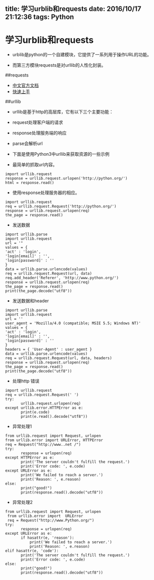﻿title: 学习urblib和requests
date: 2016/10/17 21:12:36
tags: Python
---

# 学习urblib和requests

- urblib是python的一个自建模块，它提供了一系列用于操作URL的功能。

- 而第三方模块requests是对urllib的人性化封装。
 
##requests

- [中文官方文档](http://cn.python-requests.org/zh_CN/latest/)
- [快速上手](http://cn.python-requests.org/zh_CN/latest/user/quickstart.html)


##urllib

- urllib是基于http的高层库，它有以下三个主要功能：
 - request处理客户端的请求
 - response处理服务端的响应
 - parse会解析url

- 下面是使用Python3中urllib来获取资源的一些示例
 - 最简单的抓取url内容。
 ```
 import urllib.request  
response = urllib.request.urlopen('http://python.org/')  
html = response.read()  
  ```
 - 使用response处理服务器的相应。
 ```
 import urllib.request  
req = urllib.request.Request('http://python.org/')  
response = urllib.request.urlopen(req)  
the_page = response.read()  
 ```
 - 发送数据
 ```
 import urllib.parse  
import urllib.request  
url = '"  
values = {  
'act' : 'login',  
'login[email]' : '',  
'login[password]' : ''  
}  
data = urllib.parse.urlencode(values)  
req = urllib.request.Request(url, data)  
req.add_header('Referer', 'http://www.python.org/')  
response = urllib.request.urlopen(req)  
the_page = response.read()  
print(the_page.decode("utf8"))  
 ```
 - 发送数据和header
 ```
 import urllib.parse  
import urllib.request  
url = ''  
user_agent = 'Mozilla/4.0 (compatible; MSIE 5.5; Windows NT)'  
values = {  
'act' : 'login',  
'login[email]' : '',  
'login[password]' : ''  
}  
headers = { 'User-Agent' : user_agent }  
data = urllib.parse.urlencode(values)  
req = urllib.request.Request(url, data, headers)  
response = urllib.request.urlopen(req)  
the_page = response.read()  
print(the_page.decode("utf8"))  
 ```
 - 处理http 错误  
 ```
 import urllib.request  
 req = urllib.request.Request(' ')  
 try:  
        urllib.request.urlopen(req)  
 except urllib.error.HTTPError as e:  
        print(e.code)  
        print(e.read().decode("utf8"))  
 ```
 - 异常处理1
 ```
 from urllib.request import Request, urlopen  
 from urllib.error import URLError, HTTPError  
 req = Request("http://www..net /")  
 try:  
        response = urlopen(req)  
 except HTTPError as e:  
        print('The server couldn't fulfill the request.')  
        print('Error code: ', e.code)  
 except URLError as e:  
        print('We failed to reach a server.')  
        print('Reason: ', e.reason)  
else:  
        print("good!")  
        print(response.read().decode("utf8"))  
 ```
 - 异常处理2  
 ```
 from urllib.request import Request, urlopen  
  from urllib.error import  URLError  
  req = Request("http://www.Python.org/")  
 try:  
        response = urlopen(req)  
 except URLError as e:  
        if hasattr(e, 'reason'):  
            print('We failed to reach a server.')  
            print('Reason: ', e.reason)  
 elif hasattr(e, 'code'):  
        print('The server couldn't fulfill the request.')  
        print('Error code: ', e.code)  
 else:  
        print("good!")  
        print(response.read().decode("utf8"))  
 ```
